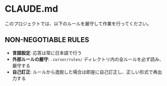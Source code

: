 # CLAUDE.md

このプロジェクトでは、以下のルールを厳守して作業を行ってください。

## NON-NEGOTIABLE RULES

- **言語設定**: 応答は常に日本語で行う
- **外部ルールの厳守**: `.cursor/rules/` ディレクトリ内の全ルールを必ず読み、厳守する
- **自己訂正**: ルールから逸脱した場合は即座に自己訂正し、正しい形式で再出力する
